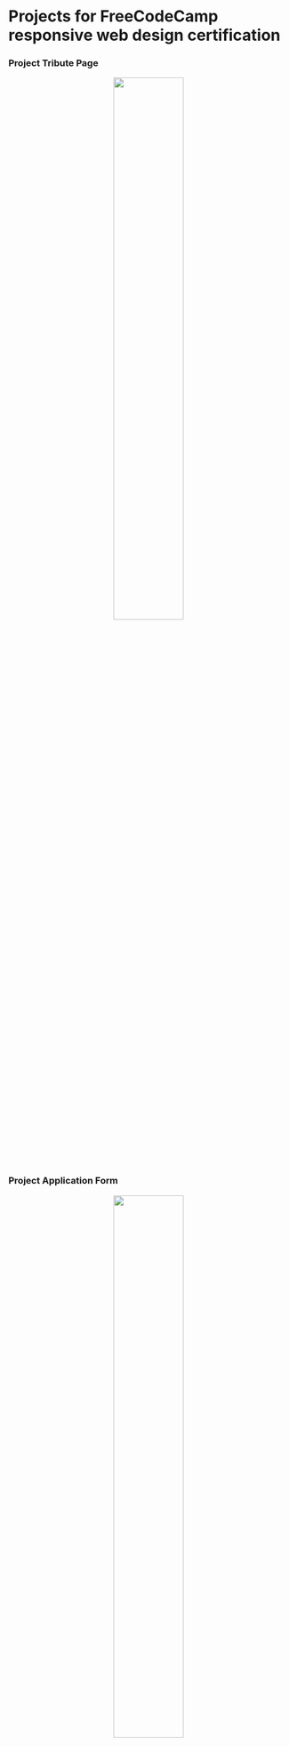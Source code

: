 <h1>Projects for FreeCodeCamp responsive web design certification</h1>

<h3>Project Tribute Page</h3>
<p align="center">
<img src="https://user-images.githubusercontent.com/67567509/174915016-9a80d2be-fd75-4e61-99ce-6a69a484338a.png" width="50%" />
</p>


<h3>Project Application Form</h3>
<p align="center">
    <img src="https://user-images.githubusercontent.com/67567509/174914816-c755539d-c795-42df-8494-e4aa9c27962c.png" width="50%" />
</p>
